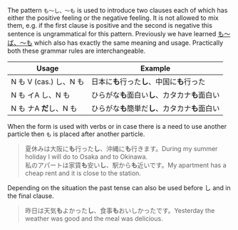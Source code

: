 The pattern `も～し、～も` is used to introduce two clauses each of which has either the positive feeling or the negative feeling. It is not allowed to mix them, e.g. if the first clause is positive and the second is negative this sentence is ungrammatical for this pattern.
Previously we have learned [も～ば、～も](224) which also has exactly the same meaning and usage. Practically both these grammar rules are interchangeable.

|Usage|Example|
|-|-|
|N も V (cas.) し、N も|日本に**も**行った**し**、中国に**も**行った|
|N も イA し、N も|ひらがな**も**面白い**し**、カタカナ**も**面白い|
|N も ナA **だ**し、N も|ひらがな**も**簡単だ**し**、カタカナ**も**面白い|

When the form is used with verbs or in case there is a need to use another particle then `も` is placed after another particle.

>夏休みは大阪に**も**行った**し**、沖縄に**も**行きます。During my summer holiday I will do to Osaka and to Okinawa.  
>私のアパートは家賃**も**安い**し**、駅から**も**近いです。My apartment has a cheap rent and it is close to the station.

Depending on the situation the past tense can also be used before し and in the final clause.
>昨日は天気**も**よかった**し**、食事**も**おいしかったです。Yesterday the weather was good and the meal was delicious.